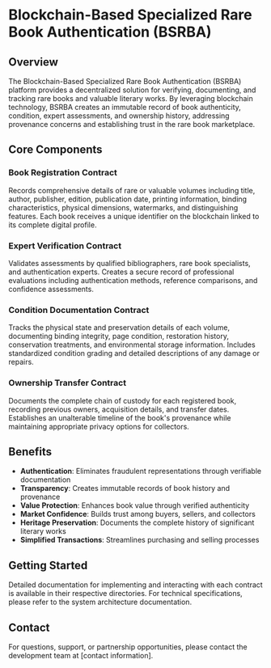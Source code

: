 # Blockchain-Based Specialized Rare Book Authentication (BSRBA)

## Overview

The Blockchain-Based Specialized Rare Book Authentication (BSRBA) platform provides a decentralized solution for verifying, documenting, and tracking rare books and valuable literary works. By leveraging blockchain technology, BSRBA creates an immutable record of book authenticity, condition, expert assessments, and ownership history, addressing provenance concerns and establishing trust in the rare book marketplace.

## Core Components

### Book Registration Contract
Records comprehensive details of rare or valuable volumes including title, author, publisher, edition, publication date, printing information, binding characteristics, physical dimensions, watermarks, and distinguishing features. Each book receives a unique identifier on the blockchain linked to its complete digital profile.

### Expert Verification Contract
Validates assessments by qualified bibliographers, rare book specialists, and authentication experts. Creates a secure record of professional evaluations including authentication methods, reference comparisons, and confidence assessments.

### Condition Documentation Contract
Tracks the physical state and preservation details of each volume, documenting binding integrity, page condition, restoration history, conservation treatments, and environmental storage information. Includes standardized condition grading and detailed descriptions of any damage or repairs.

### Ownership Transfer Contract
Documents the complete chain of custody for each registered book, recording previous owners, acquisition details, and transfer dates. Establishes an unalterable timeline of the book's provenance while maintaining appropriate privacy options for collectors.

## Benefits

- **Authentication**: Eliminates fraudulent representations through verifiable documentation
- **Transparency**: Creates immutable records of book history and provenance
- **Value Protection**: Enhances book value through verified authenticity
- **Market Confidence**: Builds trust among buyers, sellers, and collectors
- **Heritage Preservation**: Documents the complete history of significant literary works
- **Simplified Transactions**: Streamlines purchasing and selling processes

## Getting Started

Detailed documentation for implementing and interacting with each contract is available in their respective directories. For technical specifications, please refer to the system architecture documentation.

## Contact

For questions, support, or partnership opportunities, please contact the development team at [contact information].
